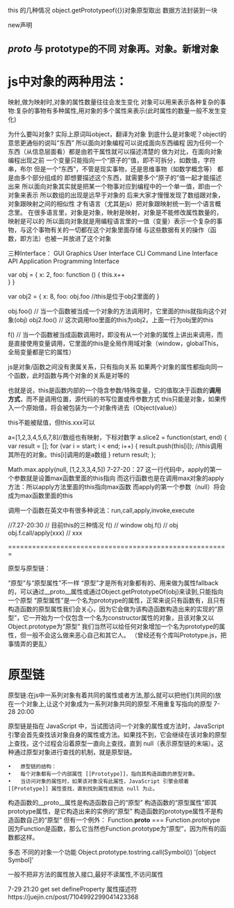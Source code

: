 this 的几种情况
object.getPrototypeof({})对象原型取出
数据方法封装到一块

new声明

_proto_ 与 prototype的不同
对象再。对象。新增对象
---
# js中对象的两种用法：
映射,做为映射时,对象的属性数量往往会发生变化
对象可以用来表示各种复杂的事物:复杂的事物有多种属性,用对象的多个属性来表示(此时属性的数量一般不发生变化)

为什么要叫对象?
实际上原词叫object，翻译为对象
到底什么是对象呢？object的意思更通俗的说叫“东西”
所以面向对象编程可以说成面向东西编程
因为任何一个东西（从信息层面看）都是由若干属性就可以描述清楚的
做为对比，在面向对象编程出现之前
一个变量只能指向一个“原子的”值，即不可拆分，如数值，字符串，布尔
但是一个“东西”，不管是现实事物，还是思维事物（如数学概念等）
都是由多个部分组成的
即想要描述这个东西，就需要多个“原子的”值一起才能描述出来
所以面向对象其实就是把某一个物事对应到编程中的一个单一值，即由一个对象来表示
所以数组的出现是远早于对象的
后来大家才慢慢发现了数组跟对象，对象跟映射之间的相似性
才有语言（尤其是js）把对象跟映射统一到一个语言概念里。
在很多语言里，对象是对象，映射是映射，对象是不能修改属性数量的，映射是可以的
所以面向对象就是用编程语言里的一值（变量）表示一个复杂的事物，与这个事物有关的一切都在这个对象里面存储
  与这些数据有关的操作（函数，即方法）也被一并放进了这个对象


三种Interface：
GUI  Graphics User Interface 
CLI  Command Line Interface
API  Application Programming Interface 









var obj = {
  x: 2,
  foo: function () {
    this.x++    
  }
}

var obj2 = {
  x: 8,
  foo: obj.foo //this是位于obj2里面的
}

obj.foo() // 当一个函数被当成一个对象的方法调用时，它里面的this就指向这个对象(obj)
obj2.foo() // 这次调用foo里面的this为obj2，上面一行为obj里的this

f()   //   当一个函数被当成函数调用时，即没有从一个对象的属性上讲出来调用，而是直接使用变量调用，它里面的this是全局作用域对象（window，globalThis，全局变量都是它的属性）

js是对象/函数之间没有隶属关系，只有指向关系
如果两个对象的属性都指向同一个函数，此时函数与两个对象的关系是对等的

也就是说，this是函数内部的一个隐含参数/特殊变量，它的值取决于函数的**调用方式**，而不是调用位置，源代码的书写位置或传参数方式
this只能是对象，如果传入一个原始值，将会被包装为一个对象传进去（Object(value)）

this不能被赋值，但this.xxx可以

a=[1,2,3,4,5,6,7,8]//数组也有映射，下标对数字
a.slice2 = function(start, end) {
    var result = [];
    for (var i = start; i < end; i++) {
        result.push(this[i]); //this调用其所在的对象。this[i]调用的是a数组
    }
    return result;
};

Math.max.apply(null,   [1,2,3,3,4,5])   7-27-20：27
这一行代码中，apply的第一个参数就是设置max函数里面的this指向
而这行函数也是在调用max对象的apply方法：所以apply方法里面的this指向max函数
而apply的第一个参数（null）将会成为max函数里面的this


调用一个函数在英文中有很多种说法：run,call,apply,invoke,execute


//7.27-20:30
// 目前this的三种情况
f()  // window
obj.f() // obj
obj.f.call/apply(xxx) // xxx




=======================================================



原型与原型链：



“原型”与“原型属性”不一样
“原型”才是所有对象都有的、用来做为属性fallback的，可以通过__proto__属性或通过Object.getPrototypeOf(obj)来读到,只能指向一个原型
“原型属性”是一个名为prototype的属性，正常来说只有函数有，且只有构造函数的原型属性我们会关心，因为它会做为该构造函数构造出来的实现的“原型”，它一开始为一个仅包含一个名为constructor属性的对象，且该对象又以Object.prototype为“原型”
我们当然可以给任何对象增加一个名为prototype的属性，但一般不会这么做来恶心自己和其它人。
（曾经还有个库叫Prototype.js，把事情弄的更乱）

# 原型链
原型链:在js中一系列对象有着共同的属性或者方法,那么就可以把他们(共同的)放在一个对象上,让这个对象成为一系列对象共同的原型.不用重复写指向的原型  7-28 20:00

原型链是指在 JavaScript 中，当试图访问一个对象的属性或方法时，JavaScript 引擎会首先查找该对象自身的属性或方法。如果找不到，它会继续在该对象的原型上查找，这个过程会沿着原型一直向上查找，直到 null（表示原型链的末端）。这种通过原型对象进行查找的机制，就是原型链。

	•	原型链的结构：
	•	每个对象都有一个内部属性 [[Prototype]]，指向其构造函数的原型对象。
	•	当访问对象的属性时，如果该对象没有此属性，JavaScript 引擎会顺着 [[Prototype]] 属性查找，直到找到属性或到达 null 为止。

构造函数的__proto__属性是构造函数自己的“原型”
构造函数的“原型属性”即其prototype属性，是它构造出来的实例的“原型”
构造函数的prototype属性不是构造函数自己的“原型”
但有一个例外：
Function.__proto__       === Function.prototype
因为Function是函数，那么它当然也Function.prototype为“原型”，因为所有的函数都这样。


多态
不同的对象一个功能
Object.prototype.tostring.call(Symbol())
'[object Symbol]'

一般不把非方法的属性放入接口,最好不读属性,不访问属性

7-29 21:20
get set
defineProperty 属性描述符https://juejin.cn/post/7104992299041423368